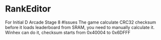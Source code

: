 # RankEditor
For Initial D Arcade Stage 8
#Issues
The game calculate CRC32 checksum before it loads leaderboard from SRAM, you need to manually calculate it.
Winhex can do it, checksum starts from 0x40004 to 0x6DFFF
